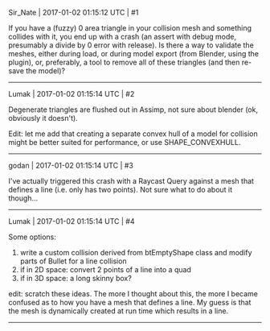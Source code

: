 Sir_Nate | 2017-01-02 01:15:12 UTC | #1

If you have a (fuzzy) 0 area triangle in your collision mesh and something collides with it, you end up with a crash (an assert with debug mode, presumably a divide by 0 error with release). Is there a way to validate the meshes, either during load, or during model export (from Blender, using the plugin), or, preferably, a tool to remove all of these triangles (and then re-save the model)?

-------------------------

Lumak | 2017-01-02 01:15:14 UTC | #2

Degenerate triangles are flushed out in Assimp, not sure about blender (ok, obviously it doesn't).

Edit: let me add that creating a separate convex hull of a model for collision might be better suited for performance, or use SHAPE_CONVEXHULL.

-------------------------

godan | 2017-01-02 01:15:14 UTC | #3

I've actually triggered this crash with a Raycast Query against a mesh that defines a line (i.e. only has two points). Not sure what to do about it though...

-------------------------

Lumak | 2017-01-02 01:15:14 UTC | #4

Some options:
1) write a custom collision derived from btEmptyShape class and modify parts of Bullet for a line collision
2) if in 2D space: convert 2 points of a line into a quad 
3) if in 3D space: a long skinny box?

edit: scratch these ideas. The more I thought about this, the more I became confused as to how you have a mesh that defines a line. My guess is that the mesh is dynamically created at run time which results in a line.

-------------------------


